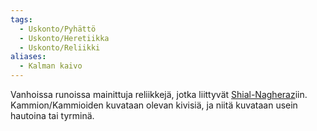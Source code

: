 ```yaml
---
tags:
  - Uskonto/Pyhättö
  - Uskonto/Heretiikka
  - Uskonto/Reliikki
aliases:
  - Kalman kaivo
---
```

Vanhoissa runoissa mainittuja reliikkejä, jotka liittyvät [Shial-Nagheraz](Shial-Nagheraz.md)iin. Kammion/Kammioiden kuvataan olevan kivisiä, ja niitä kuvataan usein hautoina tai tyrminä. 
